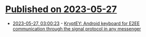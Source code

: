 # [Published on 2023-05-27](index.md)

* [2023-05-27, 03:00:23](https://lobste.rs/s/gm1anv/kryptey_android_keyboard_for_e2ee) - [KryptEY: Android keyboard for E2EE communication through the signal protocol in any messenger](https://github.com/amnesica/KryptEY)
